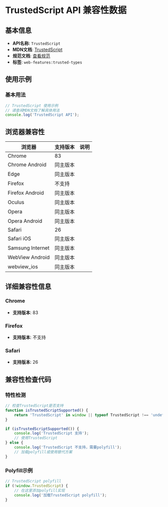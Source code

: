 # TrustedScript API 兼容性数据

## 基本信息

- **API名称**: `TrustedScript`
- **MDN文档**: [TrustedScript](https://developer.mozilla.org/docs/Web/API/TrustedScript)
- **规范文档**: [查看规范](https://w3c.github.io/trusted-types/dist/spec/#trusted-script)
- **标签**: `web-features:trusted-types`

## 使用示例

### 基本用法

```javascript
// TrustedScript 使用示例
// 请查阅MDN文档了解具体用法
console.log('TrustedScript API');
```

## 浏览器兼容性

| 浏览器 | 支持版本 | 说明 |
|--------|----------|------|
| Chrome | 83 |  |
| Chrome Android | 同主版本 |  |
| Edge | 同主版本 |  |
| Firefox | 不支持 |  |
| Firefox Android | 同主版本 |  |
| Oculus | 同主版本 |  |
| Opera | 同主版本 |  |
| Opera Android | 同主版本 |  |
| Safari | 26 |  |
| Safari iOS | 同主版本 |  |
| Samsung Internet | 同主版本 |  |
| WebView Android | 同主版本 |  |
| webview_ios | 同主版本 |  |

## 详细兼容性信息

### Chrome

- **支持版本**: 83

### Firefox

- **支持版本**: 不支持

### Safari

- **支持版本**: 26

## 兼容性检查代码

### 特性检测

```javascript
// 检查TrustedScript是否支持
function isTrustedScriptSupported() {
    return 'TrustedScript' in window || typeof TrustedScript !== 'undefined';
}

if (isTrustedScriptSupported()) {
    console.log('TrustedScript 支持');
    // 使用TrustedScript
} else {
    console.log('TrustedScript 不支持，需要polyfill');
    // 加载polyfill或使用替代方案
}
```

### Polyfill示例

```javascript
// TrustedScript polyfill
if (!window.TrustedScript) {
    // 在这里添加polyfill实现
    console.log('加载TrustedScript polyfill');
}
```

